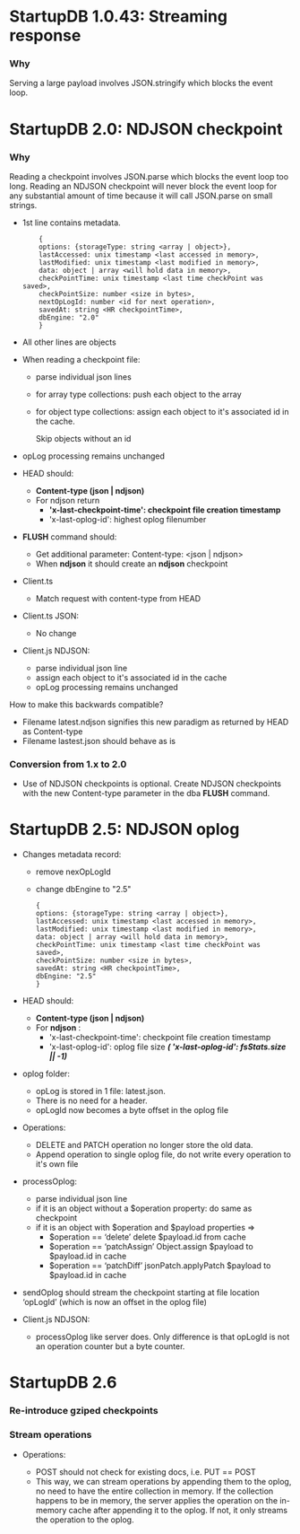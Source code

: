 # StartupDB 1.0.43: Streaming response

### Why

Serving a large payload involves JSON.stringify which blocks the event loop.

# StartupDB 2.0: NDJSON checkpoint

### Why

Reading a checkpoint involves JSON.parse which blocks the event loop too long.
Reading an NDJSON checkpoint will never block the event loop for any substantial amount of time because it will call JSON.parse on small strings.

-   1st line contains metadata.

            {
            options: {storageType: string <array | object>},
            lastAccessed: unix timestamp <last accessed in memory>,
            lastModified: unix timestamp <last modified in memory>,
            data: object | array <will hold data in memory>,
            checkPointTime: unix timestamp <last time checkPoint was saved>,
            checkPointSize: number <size in bytes>,
            nextOpLogId: number <id for next operation>,
            savedAt: string <HR checkpointTime>,
            dbEngine: "2.0"
            }

-   All other lines are objects
-   When reading a checkpoint file:

    -   parse individual json lines
    -   for array type collections: push each object to the array
    -   for object type collections: assign each object to it's associated id in the cache.

        Skip objects without an id

-   opLog processing remains unchanged
-   HEAD should:
    -   **Content-type (json | ndjson)**
    -   For ndjson return
        -   **'x-last-checkpoint-time': checkpoint file creation timestamp**
        -   'x-last-oplog-id': highest oplog filenumber
-   **FLUSH** command should:
    -   Get additional parameter: Content-type: <json | ndjson>
    -   When **ndjson** it should create an **ndjson** checkpoint
-   Client.ts
    -   Match request with content-type from HEAD
-   Client.ts JSON:
    -   No change
-   Client.js NDJSON:
    -   parse individual json line
    -   assign each object to it's associated id in the cache
    -   opLog processing remains unchanged

How to make this backwards compatible?

-   Filename latest.ndjson signifies this new paradigm as returned by HEAD as Content-type
-   Filename lastest.json should behave as is

### Conversion from 1.x to 2.0

-   Use of NDJSON checkpoints is optional. Create NDJSON checkpoints with the new Content-type parameter in the dba **FLUSH** command.

# StartupDB 2.5: NDJSON oplog

-   Changes metadata record:

    -   remove nexOpLogId
    -   change dbEngine to "2.5"

            {
            options: {storageType: string <array | object>},
            lastAccessed: unix timestamp <last accessed in memory>,
            lastModified: unix timestamp <last modified in memory>,
            data: object | array <will hold data in memory>,
            checkPointTime: unix timestamp <last time checkPoint was saved>,
            checkPointSize: number <size in bytes>,
            savedAt: string <HR checkpointTime>,
            dbEngine: "2.5"
            }

-   HEAD should:
    -   **Content-type (json | ndjson)**
    -   For **ndjson** :
        -   'x-last-checkpoint-time': checkpoint file creation timestamp
        -   'x-last-oplog-id': oplog file size **_( 'x-last-oplog-id': fsStats.size || -1)_**
-   oplog folder:

    -   opLog is stored in 1 file: latest.json.
    -   There is no need for a header.
    -   opLogId now becomes a byte offset in the oplog file

-   Operations:

    -   DELETE and PATCH operation no longer store the old data.
    -   Append operation to single oplog file, do not write every operation to it's own file

-   processOplog:
    -   parse individual json line
    -   if it is an object without a $operation property: do same as checkpoint
    -   if it is an object with $operation and $payload properties =>
        -   $operation == ‘delete’ delete $payload.id from cache
        -   $operation == ‘patchAssign’ Object.assign $payload to $payload.id in cache
        -   $operation == ‘patchDiff’ jsonPatch.applyPatch $payload to $payload.id in cache
-   sendOplog should stream the checkpoint starting at file location ‘opLogId’ (which is now an offset in the oplog file)
-   Client.js NDJSON:
    -   processOplog like server does. Only difference is that opLogId is not an operation counter but a byte counter.

# StartupDB 2.6

### Re-introduce gziped checkpoints

### Stream operations

-   Operations:

    -   POST should not check for existing docs, i.e. PUT == POST
    -   This way, we can stream operations by appending them to the oplog, no need to have the entire collection in memory. If the collection happens to be in memory, the server applies the operation on the in-memory cache after appending it to the oplog. If not, it only streams the operation to the oplog.
